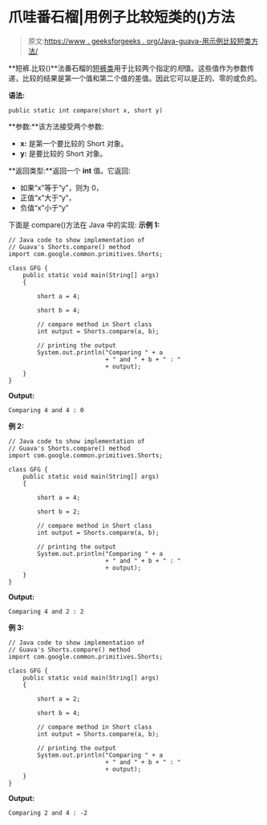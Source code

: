 # 爪哇番石榴|用例子比较短类的()方法

> 原文:[https://www . geeksforgeeks . org/Java-guava-用示例比较短类方法/](https://www.geeksforgeeks.org/java-guava-compare-method-of-short-class-with-examples/)

**短裤.比较()**法番石榴的[短裤类](https://www.geeksforgeeks.org/shorts-class-guava-java/)用于比较两个指定的*短*值。这些值作为参数传递，比较的结果是第一个值和第二个值的差值。因此它可以是正的、零的或负的。

**语法:**

```
public static int compare(short x, short y)
```

**参数:**该方法接受两个参数:

*   **x:** 是第一个要比较的 Short 对象。
*   **y:** 是要比较的 Short 对象。

**返回类型:**返回一个 **int** 值。它返回:

*   如果“x”等于“y”，则为 0，
*   正值“x”大于“y”，
*   负值“x”小于“y”

下面是 compare()方法在 Java 中的实现:
**示例 1:**

```
// Java code to show implementation of
// Guava's Shorts.compare() method
import com.google.common.primitives.Shorts;

class GFG {
    public static void main(String[] args)
    {

        short a = 4;

        short b = 4;

        // compare method in Short class
        int output = Shorts.compare(a, b);

        // printing the output
        System.out.println("Comparing " + a
                           + " and " + b + " : "
                           + output);
    }
}
```

**Output:**

```
Comparing 4 and 4 : 0

```

**例 2:**

```
// Java code to show implementation of
// Guava's Shorts.compare() method
import com.google.common.primitives.Shorts;

class GFG {
    public static void main(String[] args)
    {

        short a = 4;

        short b = 2;

        // compare method in Short class
        int output = Shorts.compare(a, b);

        // printing the output
        System.out.println("Comparing " + a
                           + " and " + b + " : "
                           + output);
    }
}
```

**Output:**

```
Comparing 4 and 2 : 2

```

**例 3:**

```
// Java code to show implementation of
// Guava's Shorts.compare() method
import com.google.common.primitives.Shorts;

class GFG {
    public static void main(String[] args)
    {

        short a = 2;

        short b = 4;

        // compare method in Short class
        int output = Shorts.compare(a, b);

        // printing the output
        System.out.println("Comparing " + a
                           + " and " + b + " : "
                           + output);
    }
}
```

**Output:**

```
Comparing 2 and 4 : -2

```
